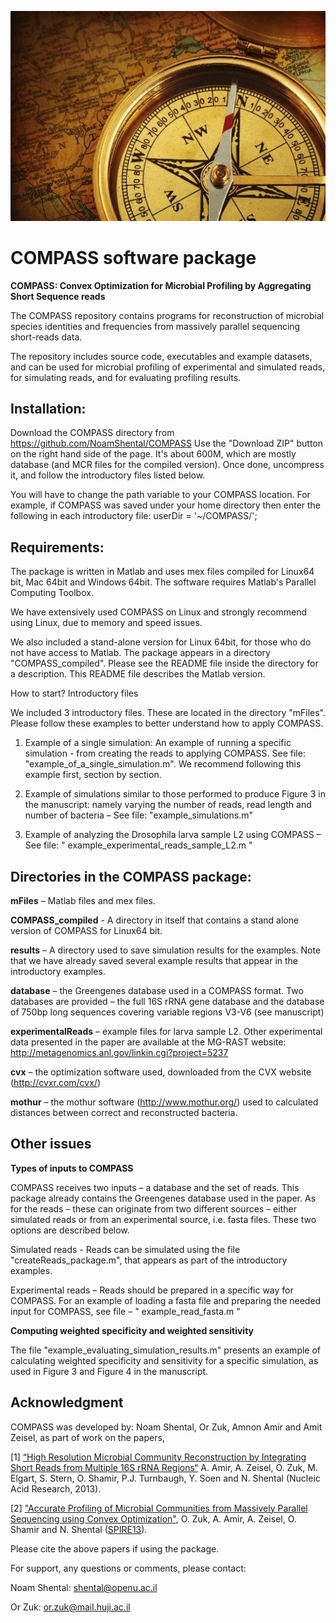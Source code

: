![GitHub Logo](compass-small-1024x682.jpg)

COMPASS software package
========================

**COMPASS: Convex Optimization for Microbial Profiling by Aggregating Short Sequence reads**

The COMPASS repository contains programs for reconstruction of microbial species identities and frequencies from massively parallel sequencing short-reads data.

The repository includes source code, executables and example datasets, and can be used for microbial profiling of experimental and simulated reads, for simulating reads, and for evaluating profiling results.

Installation: 
-------------

Download the COMPASS directory from https://github.com/NoamShental/COMPASS
Use the "Download ZIP" button on the right hand side of the page. It's about 600M, which are mostly database (and MCR files for the compiled version). Once done, uncompress it, and follow the introductory files listed below.

You will have to change the path variable to your COMPASS location. For example, if COMPASS was saved under your home directory then enter the following in each introductory file:
userDir = '~/COMPASS/'; 

Requirements:
-------------
The package is written in Matlab and uses mex files compiled for Linux64 bit, Mac 64bit and Windows 64bit. 
The software requires Matlab's Parallel Computing Toolbox.
 
We have extensively used COMPASS on Linux and strongly recommend using Linux, due to memory and speed issues.


We also included a stand-alone version for Linux 64bit, for those who do not have access to Matlab. The package appears in a directory "COMPASS_compiled". Please see the README file inside the directory for a description. This README file describes the Matlab version.

How to start? Introductory files

We included 3 introductory files. These are located in the directory "mFiles". Please follow these examples to better understand how to apply COMPASS.

1.	Example of a single simulation: An example of running a specific simulation - from creating the reads to applying COMPASS. See file:  "example_of_a_single_simulation.m". We recommend following this example first, section by section.

2.	Example of simulations similar to those performed to produce Figure 3 in the manuscript: namely varying the number of reads, read length and number of bacteria – See file: "example_simulations.m"

3.	Example of analyzing the Drosophila larva sample L2 using COMPASS – See file: " example_experimental_reads_sample_L2.m "  



Directories in the COMPASS package:
-----------------------------------

**mFiles** – Matlab files and mex files.

**COMPASS_compiled** - A directory in itself that contains a stand alone version of COMPASS for Linux64 bit.

**results** – A directory used to save simulation results for the examples. Note that we have already saved several example results that appear in the introductory examples.

**database** – the Greengenes database used in a COMPASS format. Two databases are provided – the full 16S rRNA gene database and the database of 750bp long sequences covering variable regions V3-V6 (see manuscript)

**experimentalReads** –  example files for larva sample L2. Other experimental data presented in the paper are available at the MG-RAST website: http://metagenomics.anl.gov/linkin.cgi?project=5237

**cvx** – the optimization software used, downloaded from the CVX website (http://cvxr.com/cvx/)

**mothur** – the mothur software (http://www.mothur.org/) used to calculated distances between correct and reconstructed bacteria.




Other issues
------------

**Types of inputs to COMPASS**

COMPASS receives two inputs – a database and the set of reads. This package already contains the Greengenes database used in the paper. As for the reads – these can originate from two different sources – either simulated reads or from an experimental source, i.e. fasta files. These two options are described below.

Simulated reads - Reads can be simulated using the file  "createReads_package.m", that appears as part of the introductory examples.

Experimental reads – Reads should be prepared in a specific way for COMPASS. For an example of loading a fasta file and preparing the needed input for COMPASS, see file – " example_read_fasta.m "



**Computing weighted specificity and weighted sensitivity**

The file "example_evaluating_simulation_results.m" presents an example of calculating weighted specificity and sensitivity for a specific simulation, as used in Figure 3 and Figure 4 in the manuscript.


Acknowledgment
--------------

COMPASS was developed by: Noam Shental, Or Zuk, Amnon Amir and Amit Zeisel, as part of work on the papers,

[1] [“High Resolution Microbial Community Reconstruction by Integrating Short Reads from Multiple 16S rRNA Regions“](http://nar.oxfordjournals.org/content/early/2013/11/07/nar.gkt1070.abstract) A. Amir, A. Zeisel, O. Zuk, M. Elgart, S. Stern, O. Shamir, P.J. Turnbaugh, Y. Soen and N. Shental (Nucleic Acid Research, 2013).

[2] ["Accurate Profiling of Microbial Communities from Massively Parallel Sequencing using Convex Optimization"](http://arxiv.org/abs/1309.6919), O. Zuk, A. Amir, A. Zeisel, O. Shamir and N. Shental ([SPIRE13](http://u.cs.biu.ac.il/~porately/spire2013/)).

Please cite the above papers if using the package.

For support, any questions or comments, please contact:

Noam Shental: shental@openu.ac.il

Or Zuk: or.zuk@mail.huji.ac.il


